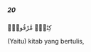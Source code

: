 ##### 20

<span class="ayah">كِتَٰبٌۭ مَّرْقُومٌۭ</span>

<span class="ayah_translation">(Yaitu) kitab yang bertulis,</span>
